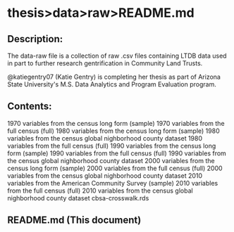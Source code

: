# thesis>data>raw>README.md

## Description:

The data-raw file is a collection of raw .csv files containing LTDB data used in part to further research gentrification in Community Land Trusts. 

@katiegentry07 (Katie Gentry) is completing her thesis as part of Arizona State University's M.S. Data Analytics and Program Evaluation program.

## Contents:

1970 variables from the census long form (sample)
1970 variables from the full census (full)
1980 variables from the census long form (sample)
1980 variables from the census global nighborhood county dataset
1980 variables from the full census (full)
1990 variables from the census long form (sample)
1990 variables from the full census (full)
1990 variables from the census global nighborhood county dataset
2000 variables from the census long form (sample)
2000 variables from the full census (full)
2000 variables from the census global nighborhood county dataset
2010 variables from the American Community Survey (sample)
2010 variables from the full census (full)
2010 variables from the census global nighborhood county dataset
cbsa-crosswalk.rds

## README.md (This document)